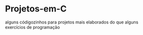 # Projetos-em-C
alguns  códigozinhos para projetos mais elaborados do que alguns exercícios de programação
